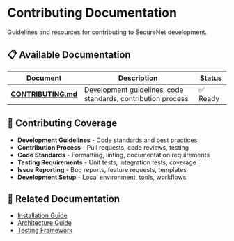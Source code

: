 # Contributing Documentation

Guidelines and resources for contributing to SecureNet development.

## 📋 Available Documentation

| Document | Description | Status |
|----------|-------------|--------|
| **[CONTRIBUTING.md](CONTRIBUTING.md)** | Development guidelines, code standards, contribution process | ✅ Ready |

## 🎯 Contributing Coverage

- **Development Guidelines** - Code standards and best practices
- **Contribution Process** - Pull requests, code reviews, testing
- **Code Standards** - Formatting, linting, documentation requirements
- **Testing Requirements** - Unit tests, integration tests, coverage
- **Issue Reporting** - Bug reports, feature requests, templates
- **Development Setup** - Local environment, tools, workflows

## 🔗 Related Documentation

- [Installation Guide](../installation/INSTALLATION.md)
- [Architecture Guide](../architecture/FRONTEND-ARCHITECTURE.md)
- [Testing Framework](../testing/README.md) 